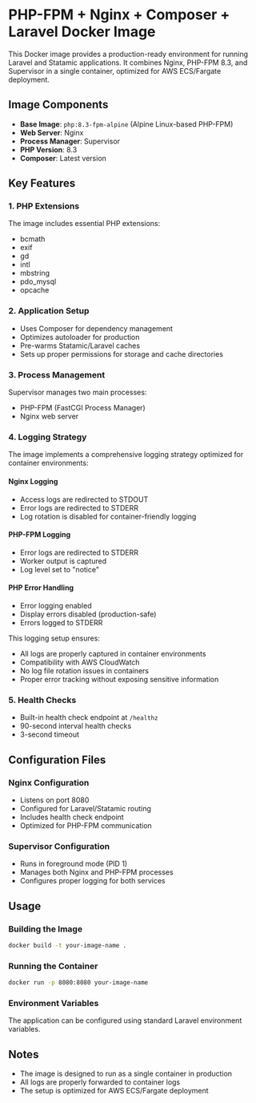 # PHP-FPM + Nginx + Composer + Laravel Docker Image

This Docker image provides a production-ready environment for running Laravel and Statamic applications. It combines Nginx, PHP-FPM 8.3, and Supervisor in a single container, optimized for AWS ECS/Fargate deployment.

## Image Components

- **Base Image**: `php:8.3-fpm-alpine` (Alpine Linux-based PHP-FPM)
- **Web Server**: Nginx
- **Process Manager**: Supervisor
- **PHP Version**: 8.3
- **Composer**: Latest version

## Key Features

### 1. PHP Extensions
The image includes essential PHP extensions:
- bcmath
- exif
- gd
- intl
- mbstring
- pdo_mysql
- opcache

### 2. Application Setup
- Uses Composer for dependency management
- Optimizes autoloader for production
- Pre-warms Statamic/Laravel caches
- Sets up proper permissions for storage and cache directories

### 3. Process Management
Supervisor manages two main processes:
- PHP-FPM (FastCGI Process Manager)
- Nginx web server

### 4. Logging Strategy
The image implements a comprehensive logging strategy optimized for container environments:

#### Nginx Logging
- Access logs are redirected to STDOUT
- Error logs are redirected to STDERR
- Log rotation is disabled for container-friendly logging

#### PHP-FPM Logging
- Error logs are redirected to STDERR
- Worker output is captured
- Log level set to "notice"

#### PHP Error Handling
- Error logging enabled
- Display errors disabled (production-safe)
- Errors logged to STDERR

This logging setup ensures:
- All logs are properly captured in container environments
- Compatibility with AWS CloudWatch
- No log file rotation issues in containers
- Proper error tracking without exposing sensitive information

### 5. Health Checks
- Built-in health check endpoint at `/healthz`
- 90-second interval health checks
- 3-second timeout

## Configuration Files

### Nginx Configuration
- Listens on port 8080
- Configured for Laravel/Statamic routing
- Includes health check endpoint
- Optimized for PHP-FPM communication

### Supervisor Configuration
- Runs in foreground mode (PID 1)
- Manages both Nginx and PHP-FPM processes
- Configures proper logging for both services

## Usage

### Building the Image
```bash
docker build -t your-image-name .
```

### Running the Container
```bash
docker run -p 8080:8080 your-image-name
```

### Environment Variables
The application can be configured using standard Laravel environment variables.

## Notes

- The image is designed to run as a single container in production
- All logs are properly forwarded to container logs
- The setup is optimized for AWS ECS/Fargate deployment
